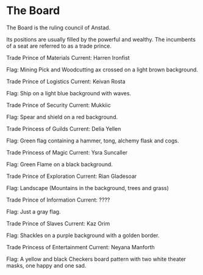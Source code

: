 # The Board

The Board is the ruling council of Anstad.

Its positions are usually filled by the powerful and wealthy. The incumbents of a seat are referred to as a trade prince.

Trade Prince of Materials
Current: Harren Ironfist

Flag: Mining Pick and Woodcutting ax crossed on a light brown background.

Trade Prince of Logistics
Current: Keivan Rosta

Flag: Ship on a light blue background with waves.

Trade Prince of Security
Current: Mukkiic

Flag: Spear and shield on a red background.

Trade Princess of Guilds
Current: Delia Yellen

Flag: Green flag containing a hammer, tong, alchemy flask and cogs.

Trade Princess of Magic
Current: Ysra Suncaller

Flag: Green Flame on a black background.

Trade Prince of Exploration
Current: Rian Gladesoar

Flag: Landscape (Mountains in the background, trees and grass)

Trade Prince of Information
Current: ????

Flag: Just a gray flag.

Trade Prince of Slaves
Current: Kaz Orim

Flag: Shackles on a purple background with a golden border.

Trade Princess of Entertainment
Current: Neyana Manforth

Flag: A yellow and black Checkers board pattern with two white theater masks, one happy and one sad.
